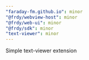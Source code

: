 ```yaml
---
"faraday-fm.github.io": minor
"@frdy/webview-host": minor
"@frdy/web-ui": minor
"@frdy/sdk": minor
"text-viewer": minor
---
```


Simple text-viewer extension
